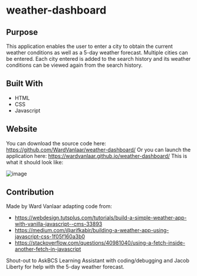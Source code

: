 # weather-dashboard

## Purpose
This application enables the user to enter a city to obtain the current weather conditions as well as a 5-day weather forecast. Multiple cities can be entered. Each city entered is added to the search history and its weather conditions can be viewed again from the search history.

## Built With
* HTML
* CSS
* Javascript

## Website
You can download the source code here: https://github.com/WardVanlaar/weather-dashboard/
Or you can launch the application here: https://wardvanlaar.github.io/weather-dashboard/
This is what it should look like:

![image](https://user-images.githubusercontent.com/91222837/148273926-e9f41555-5715-4317-8c29-c3a2ed79f8dc.png)

## Contribution
Made by Ward Vanlaar adapting code from:

* https://webdesign.tutsplus.com/tutorials/build-a-simple-weather-app-with-vanilla-javascript--cms-33893
* https://medium.com/@arifkabir/building-a-weather-app-using-javascript-css-1f05f160a3b0
* https://stackoverflow.com/questions/40981040/using-a-fetch-inside-another-fetch-in-javascript

Shout-out to AskBCS Learning Assistant with coding/debugging and Jacob Liberty for help with the 5-day weather forecast.
